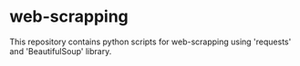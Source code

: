 # web-scrapping
This repository contains python scripts for web-scrapping using 'requests' and 'BeautifulSoup' library.
